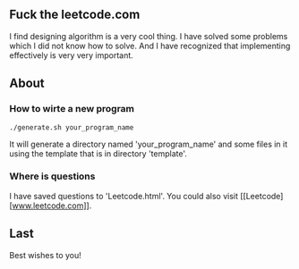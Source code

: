 ## Fuck the leetcode.com

I find designing algorithm is a very cool thing. I have solved some problems which I did not know how to solve. And I have recognized that implementing effectively is very very important.

## About
### How to wirte a new program
`./generate.sh your_program_name`

It will generate a directory named 'your\_program\_name' and some files in it using the template that is in directory 'template'.

### Where is questions
I have saved questions to 'Leetcode.html'. You could also visit [[Leetcode][www.leetcode.com]].

## Last
Best wishes to you!
